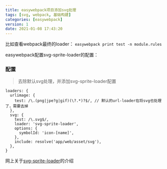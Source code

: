```yaml
---
title: easywebpack项目添加svg处理
tags: [svg, webpack, 基础构建]
categories: [easywebpack]
version: 1
date: 2021-01-08 17:43:20
---
```


比如查看webpack最终的loader： `easywebpack print test -n module.rules`

<!-- more -->

easywebpack配置svg-sprite-loader的配置：

### 配置
>去除默认svg处理，并添加svg-sprite-loader配置
``` JS
loaders: {
  urlimage: {
    test: /\.(png|jpe?g|gif)(\?.*)?$/, // 默认的url-loader在将svg也处理了，需要去掉
  },
  svg: {
    test: /\.svg$/,
    loader: 'svg-sprite-loader',
    options: {
      symbolId: 'icon-[name]',
    },
    include: resolve('app/web/asset/svg'),
  },
}
```

网上关于[svg-sprite-loader](https://juejin.cn/post/6854573215646875655)的介绍

